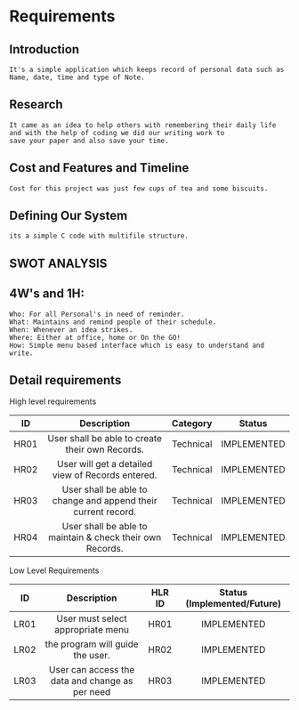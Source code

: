 # Requirements
## Introduction
    It's a simple application which keeps record of personal data such as Name, date, time and type of Note. 

## Research
    It came as an idea to help others with remembering their daily life and with the help of coding we did our writing work to 
    save your paper and also save your time.
    
## Cost and Features and Timeline
    Cost for this project was just few cups of tea and some biscuits.
    
## Defining Our System
    its a simple C code with multifile structure.
## SWOT ANALYSIS

## 4W's and 1H:
    Who: For all Personal's in need of reminder.
    What: Maintains and remind people of their schedule.
    When: Whenever an idea strikes.
    Where: Either at office, home or On the GO!
    How: Simple menu based interface which is easy to understand and write.

## Detail requirements

High level requirements


|**ID**|**Description**|**Category**|**Status**|
| :-: | :-: | :-: | :-: |
|HR01|User shall be able to create their own Records.|Technical|IMPLEMENTED|
|HR02|User will get a detailed view of Records entered. |Technical|IMPLEMENTED|
|HR03|User shall be able to change and append their current record.|Technical|IMPLEMENTED|
|HR04|User shall be able to maintain & check their own Records.|Technical|IMPLEMENTED|

Low Level Requirements

|**ID**|**Description**|**HLR ID**|**Status (Implemented/Future)**|
| :-: | :-: | :-: | :-: |
|LR01| User must select appropriate menu|HR01|IMPLEMENTED|
|LR02|the program will guide the user.|HR02|IMPLEMENTED|
|LR03|User can access the data and change as per need |HR03|IMPLEMENTED|
